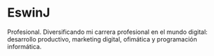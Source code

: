 # EswinJ
Profesional. Diversificando mi carrera profesional en el mundo digital: desarrollo productivo, marketing digital, ofimática y programación informática.
